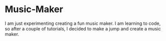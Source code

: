 # Music-Maker
 I am just experimenting creating a fun music maker.
 I am learning to code, so after a couple of tutorials, I decided to make a jump and create a music maker.
